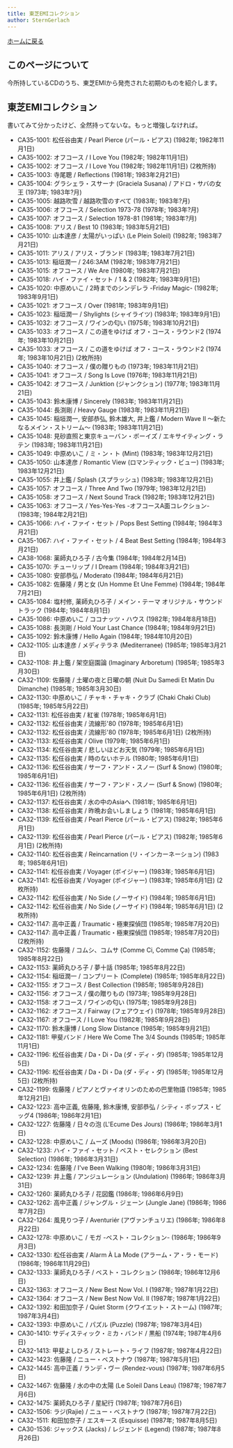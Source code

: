 ```yaml
---
title: 東芝EMIコレクション
author: SternGerlach
---
```


<!--
 pandoc -s --filter pandoc-crossref -M "crossrefYaml=./crossref_config.yaml" -f markdown -t html5 --mathjax --css ./style.css ./toshiba-emi.md > ./toshiba-emi.html
-->

[ホームに戻る](./index.html)

## このページについて

今所持しているCDのうち、東芝EMIから発売された初期のものを紹介します。

## 東芝EMIコレクション

書いてみて分かったけど、全然持ってないな。もっと増強しなければ。

* CA35-1001: 松任谷由実 / Pearl Pierce (パール・ピアス) (1982年; 1982年11月1日)
* CA35-1002: オフコース / I Love You (1982年; 1982年11月1日)
* CA35-1002: オフコース / I Love You (1982年; 1982年11月1日) (2枚所持)
* CA35-1003: 寺尾聰 / Reflections (1981年; 1983年2月21日)
* CA35-1004: グラシェラ・スサーナ (Graciela Susana) / アドロ・サバの女王 (1973年; 1983年?月)
* CA35-1005: 越路吹雪 / 越路吹雪のすべて (1983年; 1983年?月)
* CA35-1006: オフコース / Selection 1973-78 (1978年; 1983年?月)
* CA35-1007: オフコース / Selection 1978-81 (1981年; 1983年?月)
* CA35-1008: アリス / Best 10 (1983年; 1983年5月21日)
* CA35-1010: 山本達彦 / 太陽がいっぱい (Le Plein Soleil) (1982年; 1983年7月21日)
* CA35-1011: アリス / アリス・ブランド (1983年; 1983年7月21日)
* CA35-1013: 稲垣潤一 / 246:3AM (1982年; 1983年7月21日)
* CA35-1015: オフコース / We Are (1980年; 1983年7月21日)
* CA35-1018: ハイ・ファイ・セット / 1 & 2 (1982年; 1983年9月1日)
* CA35-1020: 中原めいこ / 2時までのシンデレラ -Friday Magic- (1982年; 1983年9月1日)
* CA35-1021: オフコース / Over (1981年; 1983年9月1日)
* CA35-1023: 稲垣潤一 / Shylights (シャイライツ) (1983年; 1983年9月1日)
* CA35-1032: オフコース / ワインの匂い (1975年; 1983年10月21日)
* CA35-1033: オフコース / この道をゆけば オフ・コース・ラウンド2 (1974年; 1983年10月21日)
* CA35-1033: オフコース / この道をゆけば オフ・コース・ラウンド2 (1974年; 1983年10月21日) (2枚所持)
* CA35-1040: オフコース / 僕の贈りもの (1973年; 1983年11月21日)
* CA35-1041: オフコース / Song Is Love (1976年; 1983年11月21日)
* CA35-1042: オフコース / Junktion (ジャンクション) (1977年; 1983年11月21日)
* CA35-1043: 鈴木康博 / Sincerely (1983年; 1983年11月21日)
* CA35-1044: 長渕剛 / Heavy Gauge (1983年; 1983年11月21日)
* CA35-1045: 稲垣潤一, 安部恭弘, 鈴木雄大, 井上鑑 / Modern Wave II ～新たなるメイン・ストリーム～ (1983年; 1983年11月21日)
* CA35-1048: 見砂直照と東京キューバン・ボーイズ / エキサイティング・ラテン (1983年; 1983年11月21日)
* CA35-1049: 中原めいこ / ミ・ン・ト (Mint) (1983年; 1983年12月21日)
* CA35-1050: 山本達彦 / Romantic View (ロマンティック・ビュー) (1983年; 1983年12月21日)
* CA35-1055: 井上鑑 / Splash (スプラッシュ) (1983年; 1983年12月21日)
* CA35-1057: オフコース / Three And Two (1979年; 1983年12月21日)
* CA35-1058: オフコース / Next Sound Track (1982年; 1983年12月21日)
* CA35-1063: オフコース / Yes-Yes-Yes -オフコースA面コレクション- (1983年; 1984年2月21日)
* CA35-1066: ハイ・ファイ・セット / Pops Best Setting (1984年; 1984年3月21日)
* CA35-1067: ハイ・ファイ・セット / 4 Beat Best Setting (1984年; 1984年3月21日)
* CA38-1068: 薬師丸ひろ子 / 古今集 (1984年; 1984年2月14日)
* CA35-1070: チューリップ / I Dream (1984年; 1984年3月21日)
* CA35-1080: 安部恭弘 / Moderato (1984年; 1984年6月21日)
* CA35-1082: 佐藤隆 / 男と女 (Un Homme Et Une Femme) (1984年; 1984年7月21日)
* CA35-1084: 塩村修, 薬師丸ひろ子 / メイン・テーマ オリジナル・サウンドトラック (1984年; 1984年8月1日)
* CA35-1086: 中原めいこ / ココナッツ・ハウス (1982年; 1984年8月18日)
* CA35-1088: 長渕剛 / Hold Your Last Chance (1984年; 1984年9月21日)
* CA35-1092: 鈴木康博 / Hello Again (1984年; 1984年10月20日)
* CA32-1105: 山本達彦 / メディテラネ (Mediterranee) (1985年; 1985年3月21日)
* CA32-1108: 井上鑑 / 架空庭園論 (Imaginary Arboretum) (1985年; 1985年3月30日)
* CA32-1109: 佐藤隆 / 土曜の夜と日曜の朝 (Nuit Du Samedi Et Matin Du Dimanche) (1985年; 1985年3月30日)
* CA32-1130: 中原めいこ / チャキ・チャキ・クラブ (Chaki Chaki Club) (1985年; 1985年5月22日)
* CA32-1131: 松任谷由実 / 紅雀 (1978年; 1985年6月1日)
* CA32-1132: 松任谷由実 / 流線形'80 (1978年; 1985年6月1日)
* CA32-1132: 松任谷由実 / 流線形'80 (1978年; 1985年6月1日) (2枚所持)
* CA32-1133: 松任谷由実 / Olive (1979年; 1985年6月1日)
* CA32-1134: 松任谷由実 / 悲しいほどお天気 (1979年; 1985年6月1日)
* CA32-1135: 松任谷由実 / 時のないホテル (1980年; 1985年6月1日)
* CA32-1136: 松任谷由実 / サーフ・アンド・スノー (Surf & Snow) (1980年; 1985年6月1日)
* CA32-1136: 松任谷由実 / サーフ・アンド・スノー (Surf & Snow) (1980年; 1985年6月1日) (2枚所持)
* CA32-1137: 松任谷由実 / 水の中のAsiaへ (1981年; 1985年6月1日)
* CA32-1138: 松任谷由実 / 昨晩お会いしましょう (1981年; 1985年6月1日)
* CA32-1139: 松任谷由実 / Pearl Pierce (パール・ピアス) (1982年; 1985年6月1日)
* CA32-1139: 松任谷由実 / Pearl Pierce (パール・ピアス) (1982年; 1985年6月1日) (2枚所持)
* CA32-1140: 松任谷由実 / Reincarnation (リ・インカーネーション) (1983年; 1985年6月1日)
* CA32-1141: 松任谷由実 / Voyager (ボイジャー) (1983年; 1985年6月1日)
* CA32-1141: 松任谷由実 / Voyager (ボイジャー) (1983年; 1985年6月1日) (2枚所持)
* CA32-1142: 松任谷由実 / No Side (ノーサイド) (1984年; 1985年6月1日)
* CA32-1142: 松任谷由実 / No Side (ノーサイド) (1984年; 1985年6月1日) (2枚所持)
* CA32-1147: 高中正義 / Traumatic・極東探偵団 (1985年; 1985年7月20日)
* CA32-1147: 高中正義 / Traumatic・極東探偵団 (1985年; 1985年7月20日) (2枚所持)
* CA32-1152: 佐藤隆 / コムシ、コムサ (Comme Ci, Comme Ça) (1985年; 1985年8月22日)
* CA32-1153: 薬師丸ひろ子 / 夢十話 (1985年; 1985年8月22日)
* CA32-1154: 稲垣潤一 / コンプリート (Complete) (1985年; 1985年8月22日)
* CA32-1155: オフコース / Best Collection (1985年; 1985年9月28日)
* CA32-1156: オフコース / 僕の贈りもの (1973年; 1985年9月28日)
* CA32-1158: オフコース / ワインの匂い (1975年; 1985年9月28日)
* CA32-1162: オフコース / Fairway (フェアウェイ) (1978年; 1985年9月28日)
* CA32-1167: オフコース / I Love You (1982年; 1985年9月28日)
* CA32-1170: 鈴木康博 / Long Slow Distance (1985年; 1985年9月21日)
* CA32-1181: 甲斐バンド / Here We Come The 3/4 Sounds (1985年; 1985年11月1日)
* CA32-1196: 松任谷由実 / Da・Di・Da (ダ・ディ・ダ) (1985年; 1985年12月5日)
* CA32-1196: 松任谷由実 / Da・Di・Da (ダ・ディ・ダ) (1985年; 1985年12月5日) (2枚所持)
* CA32-1199: 佐藤隆 / ピアノとヴァイオリンのための巴里物語 (1985年; 1985年12月21日)
* CA32-1223: 高中正義, 佐藤隆, 鈴木康博, 安部恭弘 / シティ・ポップス・ビッグ4 (1986年; 1986年2月1日)
* CA32-1227: 佐藤隆 / 日々の泡 (L'Ecume Des Jours) (1986年; 1986年3月1日)
* CA32-1228: 中原めいこ / ムーズ (Moods) (1986年; 1986年3月20日)
* CA32-1233: ハイ・ファイ・セット / ベスト・セレクション (Best Selection) (1986年; 1986年3月31日)
* CA32-1234: 佐藤隆 / I've Been Walking (1980年; 1986年3月31日)
* CA32-1239: 井上鑑 / アンジュレーション (Undulation) (1986年; 1986年3月31日)
* CA32-1260: 薬師丸ひろ子 / 花図鑑 (1986年; 1986年6月9日)
* CA32-1262: 高中正義 / ジャングル・ジェーン (Jungle Jane) (1986年; 1986年7月2日)
* CA32-1264: 風見りつ子 / Aventuriér (アヴァンチュリエ) (1986年; 1986年8月22日)
* CA32-1278: 中原めいこ / モガ -ベスト・コレクション- (1986年; 1986年9月3日)
* CA32-1330: 松任谷由実 / Alarm À La Mode (アラーム・ア・ラ・モード) (1986年; 1986年11月29日)
* CA32-1333: 薬師丸ひろ子 / ベスト・コレクション (1986年; 1986年12月6日)
* CA32-1363: オフコース / New Best Now Vol. I (1987年; 1987年1月22日)
* CA32-1364: オフコース / New Best Now Vol. II (1987年; 1987年1月22日)
* CA32-1392: 和田加奈子 / Quiet Storm (クワイエット・ストーム) (1987年; 1987年3月4日)
* CA32-1393: 中原めいこ / パズル (Puzzle) (1987年; 1987年3月4日)
* CA30-1410: サディスティック・ミカ・バンド / 黒船 (1974年; 1987年4月6日)
* CA32-1413: 甲斐よしひろ / ストレート・ライフ (1987年; 1987年4月22日)
* CA32-1423: 佐藤隆 / ニュー・ベストナウ (1987年; 1987年5月1日)
* CA32-1445: 高中正義 / ランデ・ヴー (Rendez-vous) (1987年; 1987年6月5日)
* CA32-1467: 佐藤隆 / 水の中の太陽 (Le Soleil Dans Leau) (1987年; 1987年7月6日)
* CA32-1475: 薬師丸ひろ子 / 星紀行 (1987年; 1987年7月6日)
* CA32-1506: ラジ(Rajie) / ニュー・ベストナウ (1987年; 1987年7月22日)
* CA32-1511: 和田加奈子 / エスキース (Esquisse) (1987年; 1987年8月5日)
* CA30-1536: ジャックス (Jacks) / レジェンド (Legend) (1987年; 1987年8月26日)

